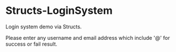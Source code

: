 # Structs-LoginSystem
Login system demo via Structs.

Please enter any username and email address which include '@' for success or fail result.
